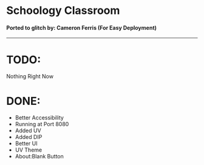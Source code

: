 # Schoology Classroom

#### Ported to glitch by: Cameron Ferris (For Easy Deployment)

---

# TODO:

Nothing Right Now

# DONE:

<ul>
   <li>Better Accessibility</li>
   <li>Running at Port 8080</li>
   <li>Added UV</li>
   <li>Added DIP</li>
   <li>Better UI</li>
   <li>UV Theme</li>
  <li>About:Blank Button</li>
</ul>
